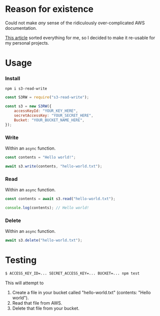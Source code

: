 # Reason for existence

Could not make _any_ sense of the ridiculously over-complicated AWS documentation.

[This article](https://rajputankit22.medium.com/read-write-and-delete-file-from-s3-bucket-via-nodejs-2e17047d2178) sorted everything for me, so I decided to make it re-usable for my personal projects.

# Usage

### Install

`npm i s3-read-write`

```javascript
const S3RW = require("s3-read-write");

const s3 = new S3RW({
	accessKeyId: "YOUR_KEY_HERE",
	secretAccessKey: "YOUR_SECRET_HERE",
	Bucket: "YOUR_BUCKET_NAME_HERE",
});
```

### Write

Within an `async` function.

```javascript
const contents = "Hello world!";

await s3.write(contents, "hello-world.txt");
```

### Read

Within an `async` function.

```javascript
const contents = await s3.read("hello-world.txt");

console.log(contents); // Hello world!
```

### Delete

Within an `async` function.

```javascript
await s3.delete("hello-world.txt");
```

# Testing

```bash
$ ACCESS_KEY_ID=... SECRET_ACCESS_KEY=... BUCKET=... npm test
```

This will attempt to

1. Create a file in your bucket called "hello-world.txt" (contents: "Hello world").
2. Read that file from AWS.
3. Delete that file from your bucket.
